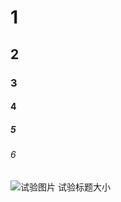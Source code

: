 # 1
## 2
### 3
#### 4
##### 5
###### 6
![试验图片](https://octodex.github.com/images/yaktocat.png)
试验标题大小
